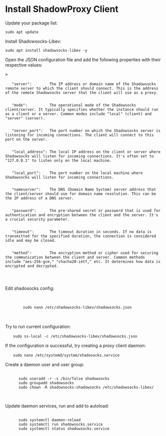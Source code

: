 <h1>Install ShadowProxy Client</h1>
<p>Update your package list:</p>
<pre><code>sudo apt update</code></pre>
<p>Install Shadowsocks-Libev:</p>
<pre><code>sudo apt install shadowsocks-libev -y</code></pre>
<p>Open the JSON configuration file and add the following properties with their respective values:</p>
<pre>>
 <code>
   "server":        The IP address or domain name of the Shadowsocks remote server to which the client should connect. This is the address of the remote Shadowsocks server that the client will use as a proxy.</p>
   "mode":          The operational mode of the Shadowsocks client/server. It typically specifies whether the instance should run as a client or a server. Common modes include "local" (client) and "server" (server).</p>
   "server_port":   The port number on which the Shadowsocks server is listening for incoming connections. The client will connect to this port on the server.</p>
   "local_address": The local IP address on the client or server where Shadowsocks will listen for incoming connections. It's often set to "127.0.0.1" to listen only on the local machine.</p>
   "local_port":    The port number on the local machine where Shadowsocks will listen for incoming connections.</p>
   "nameserver":    The DNS (Domain Name System) server address that the client/server should use for domain name resolution. This can be the IP address of a DNS server.</p>
   "password":      The pre-shared secret or password that is used for authentication and encryption between the client and the server. It's a crucial security parameter.</p>
   "timeout":       The timeout duration in seconds. If no data is transmitted for the specified duration, the connection is considered idle and may be closed.</p>
   "method":        The encryption method or cipher used for securing the communication between the client and server. Common methods include "aes-256-gcm," "chacha20-ietf," etc. It determines how data is encrypted and decrypted.</p>
</code>
</pre>
<p>Edit shadosocks config:</p>
 <pre> 
    <code>
        sudo nano /etc/shadowsocks-libev/shadowsocks.json
   </code> 
 </pre>
<p>Try to run current configuration:</p>
<pre>
   <code>sudo ss-local -c /etc/shadowsocks-libev/shadowsocks.json</code>
</pre>
<p>If the configuration is successful, try creating a proxy client daemon:</p>
<pre>
   <code>sudo nano /etc/systemd/system/shadosocks.service</code>
</pre>
<p>Create a daemon user and user group:</p>
  <pre>
     <code>
      sudo useradd -r -s /bin/false shadowsocks
      sudo groupadd shadowsocks
      sudo chown -R shadowsocks:shadowsocks /etc/shadowsocks-libev/ 
  </code>
  </pre> 
<p>Update daemon services, run and add to autoload:</p> 
<pre>
   <code>
      sudo systemctl daemon-reload
      sudo systemctl run shadowsocks.service
      sudo systemctl status shadowsocks.service
  </code>
</pre>
